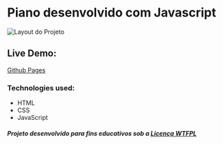 # Piano desenvolvido com Javascript

![Layout do Projeto](https://github.com/henriquenocera/piano-em-javascritp/blob/master/img/layout.jpg?raw=true)

## Live Demo:

[Github Pages](https://henriquenocera.github.io/piano-em-javascritp/)

### Technologies used:

- HTML
- CSS
- JavaScript

##### Projeto desenvolvido para fins educativos sob a [Licença WTFPL](https://github.com/henriquenocera/piano-em-javascritp/blob/master/LICENSE)
